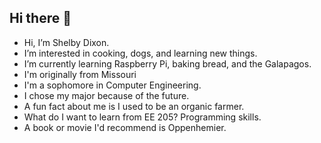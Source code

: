## Hi there 👋
- Hi, I’m Shelby Dixon.
- I’m interested in cooking, dogs, and learning new things. 
- I’m currently learning Raspberry Pi, baking bread, and the Galapagos. 
- I'm originally from Missouri
- I'm a sophomore in Computer Engineering. 
- I chose my major because of the future. 
- A fun fact about me is I used to be an organic farmer. 
- What do I want to learn from EE 205?  Programming skills. 
- A book or movie I'd recommend is Oppenhemier. 

<!--
**sdixon4/sdixon4** is a ✨ _special_ ✨ repository because its `README.md` (this file) appears on your GitHub profile.


